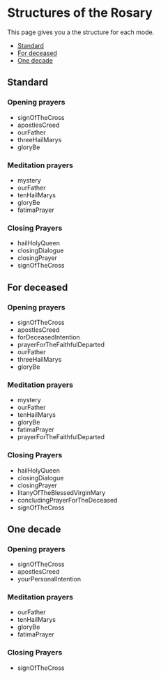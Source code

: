 # Structures of the Rosary

This page gives you a the structure for each mode.

- [Standard](#standard)
- [For deceased](#for-deceased)
- [One decade](#one-decade)

## Standard
### Opening prayers
- signOfTheCross
- apostlesCreed
- ourFather
- threeHailMarys
- gloryBe

### Meditation prayers
- mystery
- ourFather
- tenHailMarys
- gloryBe
- fatimaPrayer

### Closing Prayers
- hailHolyQueen
- closingDialogue
- closingPrayer
- signOfTheCross

## For deceased
### Opening prayers
- signOfTheCross
- apostlesCreed
- forDeceasedIntention
- prayerForTheFaithfulDeparted
- ourFather
- threeHailMarys
- gloryBe

### Meditation prayers
- mystery
- ourFather
- tenHailMarys
- gloryBe
- fatimaPrayer
- prayerForTheFaithfulDeparted

### Closing Prayers
- hailHolyQueen
- closingDialogue
- closingPrayer
- litanyOfTheBlessedVirginMary
- concludingPrayerForTheDeceased
- signOfTheCross

## One decade
### Opening prayers
- signOfTheCross
- apostlesCreed
- yourPersonalIntention

### Meditation prayers
- ourFather
- tenHailMarys
- gloryBe
- fatimaPrayer

### Closing Prayers
- signOfTheCross
